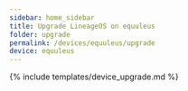 ```yaml
---
sidebar: home_sidebar
title: Upgrade LineageOS on equuleus
folder: upgrade
permalink: /devices/equuleus/upgrade
device: equuleus
---
```

{% include templates/device_upgrade.md %}
